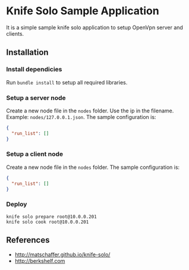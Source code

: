 Knife Solo Sample Application
=============================

It is a simple sample knife solo application to setup OpenVpn server and clients.


## Installation

### Install dependicies

Run `bundle install` to setup all required libraries.

### Setup a server node

Create a new node file in the `nodes` folder. Use the ip in the filename. Example: `nodes/127.0.0.1.json`.
The sample configuration is:

```json
{
  "run_list": []
}
```

### Setup a client node

Create a new node file in the `nodes` folder. The sample configuration is:

```json
{
  "run_list": []
}
```

### Deploy

```
knife solo prepare root@10.0.0.201
knife solo cook root@10.0.0.201
```

## References

- http://matschaffer.github.io/knife-solo/
- http://berkshelf.com
